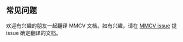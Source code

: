 ## 常见问题

欢迎有兴趣的朋友一起翻译 MMCV 文档。如有兴趣，请在 [MMCV issue](https://github.com/open-mmlab/mmcv/issues) 提 issue 确定翻译的文档。
